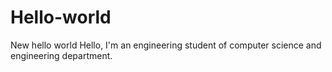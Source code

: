# Hello-world
New hello world
Hello, 
I'm an engineering student of computer science and engineering department.
